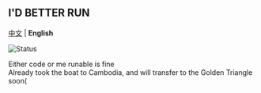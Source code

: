 ## I'D BETTER RUN

[中文](README.md) | **English**

![Status](https://img.shields.io/badge/Status-Run-inactive)

Either code or me runable is fine  
Already took the boat to Cambodia, and will transfer to the Golden Triangle soon(
